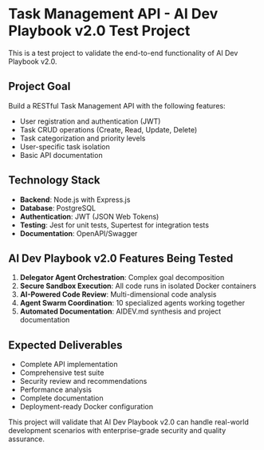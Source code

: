 # Task Management API - AI Dev Playbook v2.0 Test Project

This is a test project to validate the end-to-end functionality of AI Dev Playbook v2.0.

## Project Goal
Build a RESTful Task Management API with the following features:
- User registration and authentication (JWT)
- Task CRUD operations (Create, Read, Update, Delete)
- Task categorization and priority levels
- User-specific task isolation
- Basic API documentation

## Technology Stack
- **Backend**: Node.js with Express.js
- **Database**: PostgreSQL
- **Authentication**: JWT (JSON Web Tokens)
- **Testing**: Jest for unit tests, Supertest for integration tests
- **Documentation**: OpenAPI/Swagger

## AI Dev Playbook v2.0 Features Being Tested
1. **Delegator Agent Orchestration**: Complex goal decomposition
2. **Secure Sandbox Execution**: All code runs in isolated Docker containers
3. **AI-Powered Code Review**: Multi-dimensional code analysis
4. **Agent Swarm Coordination**: 10 specialized agents working together
5. **Automated Documentation**: AIDEV.md synthesis and project documentation

## Expected Deliverables
- Complete API implementation
- Comprehensive test suite
- Security review and recommendations
- Performance analysis
- Complete documentation
- Deployment-ready Docker configuration

This project will validate that AI Dev Playbook v2.0 can handle real-world development scenarios with enterprise-grade security and quality assurance.

